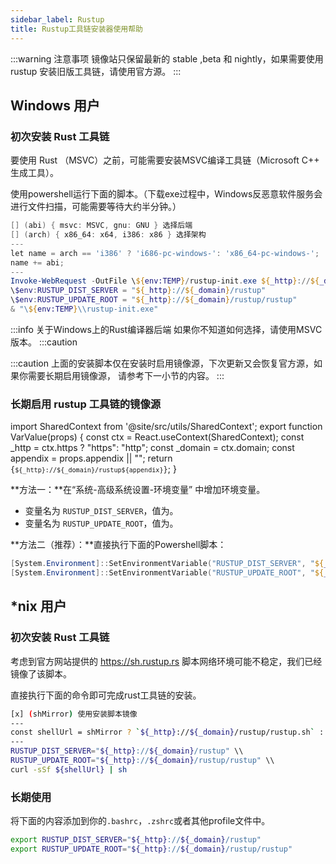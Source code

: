 ```yaml
---
sidebar_label: Rustup
title: Rustup工具链安装器使用帮助
---
```


:::warning 注意事项
镜像站只保留最新的 stable ,beta 和 nightly，如果需要使用 rustup 安装旧版工具链，请使用官方源。
:::

## Windows 用户

### 初次安装 Rust 工具链

要使用 Rust （MSVC）之前，可能需要安装MSVC编译工具链（Microsoft C++ 生成工具）。

使用powershell运行下面的脚本。（下载exe过程中，Windows反恶意软件服务会进行文件扫描，可能需要等待大约半分钟。）

```powershell varcode
[] (abi) { msvc: MSVC, gnu: GNU } 选择后端
[] (arch) { x86_64: x64, i386: x86 } 选择架构
---
let name = arch == 'i386' ? 'i686-pc-windows-': 'x86_64-pc-windows-';
name += abi;
---
Invoke-WebRequest -OutFile \${env:TEMP}/rustup-init.exe ${_http}://${_domain}/rustup/rustup/dist/${name}/rustup-init.exe
\$env:RUSTUP_DIST_SERVER = "${_http}://${_domain}/rustup"
\$env:RUSTUP_UPDATE_ROOT = "${_http}://${_domain}/rustup/rustup"
& "\${env:TEMP}\\rustup-init.exe"

```

:::info 关于Windows上的Rust编译器后端
如果你不知道如何选择，请使用MSVC版本。
:::caution

:::caution
上面的安装脚本仅在安装时启用镜像源，下次更新又会恢复官方源，如果你需要长期启用镜像源，
请参考下一小节的内容。
:::

### 长期启用 rustup 工具链的镜像源

import SharedContext from '@site/src/utils/SharedContext';
export function VarValue(props) {
  const ctx = React.useContext(SharedContext);
  const _http = ctx.https ? "https": "http";
  const _domain = ctx.domain;
  const appendix = props.appendix || "";
  return <code>{`${_http}://${_domain}/rustup${appendix}`}</code>;
}

**方法一：**在“系统-高级系统设置-环境变量” 中增加环境变量。

- 变量名为 `RUSTUP_DIST_SERVER`，值为<VarValue/>。
- 变量名为 `RUSTUP_UPDATE_ROOT`，值为<VarValue appendix="/rustup"/>。

**方法二（推荐）：**直接执行下面的Powershell脚本：

```powershell varcode
[System.Environment]::SetEnvironmentVariable("RUSTUP_DIST_SERVER", "${_http}://${_domain}/rustup", "User")
[System.Environment]::SetEnvironmentVariable("RUSTUP_UPDATE_ROOT", "${_http}://${_domain}/rustup/rustup", "User")
```


## *nix 用户

### 初次安装 Rust 工具链

考虑到官方网站提供的 <https://sh.rustup.rs> 脚本网络环境可能不稳定，我们已经镜像了该脚本。

直接执行下面的命令即可完成rust工具链的安装。

```bash varcode
[x] (shMirror) 使用安装脚本镜像
---
const shellUrl = shMirror ? `${_http}://${_domain}/rustup/rustup.sh` : "https://sh.rustup.rs";
---
RUSTUP_DIST_SERVER="${_http}://${_domain}/rustup" \\
RUSTUP_UPDATE_ROOT="${_http}://${_domain}/rustup/rustup" \\
curl -sSf ${shellUrl} | sh
```

### 长期使用

将下面的内容添加到你的`.bashrc`，`.zshrc`或者其他profile文件中。
```bash varcode
export RUSTUP_DIST_SERVER="${_http}://${_domain}/rustup"
export RUSTUP_UPDATE_ROOT="${_http}://${_domain}/rustup/rustup"
```
